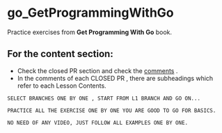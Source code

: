 # go_GetProgrammingWithGo
Practice exercises from **Get Programming With Go** book. 
## For the content section:
- Check the closed PR section and check the [comments](https://github.com/rudyredhat/go_GetProgrammingWithGo/pulls?q=is%3Apr+is%3Aclosed) .
- In the comments of each CLOSED PR , there are subheadings which refer to each Lesson Contents.
```
SELECT BRANCHES ONE BY ONE , START FROM L1 BRANCH AND GO ON...
```
```
PRACTICE ALL THE EXERCISE ONE BY ONE YOU ARE GOOD TO GO FOR BASICS.
```
```
NO NEED OF ANY VIDEO, JUST FOLLOW ALL EXAMPLES ONE BY ONE.
```
